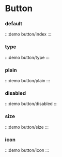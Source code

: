 # Button

### default

:::demo
button/index
:::

### type

:::demo
button/type
:::

### plain

:::demo
button/plain
:::

### disabled

:::demo
button/disabled
:::

### size

:::demo
button/size
:::

### icon

:::demo
button/icon
:::
